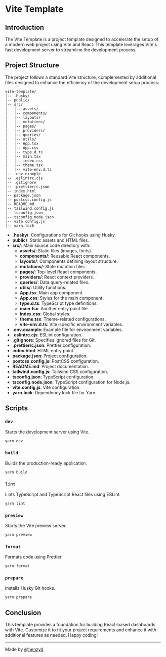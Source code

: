 # Vite Template

## Introduction

The Vite Template is a project template designed to accelerate the setup of a modern web project using Vite and React. This template leverages Vite's fast development server to streamline the development process.

## Project Structure

The project follows a standard Vite structure, complemented by additional files designed to enhance the efficiency of the development setup process:

```plaintext
vite-template/
|-- .husky/
|-- public/
|-- src/
|   |-- assets/
|   |-- components/
|   |-- layouts/
|   |-- mutations/
|   |-- pages/
|   |-- providers/
|   |-- queries/
|   |-- utils/
|   |-- App.tsx
|   |-- App.css
|   |-- type.d.ts
|   |-- main.tsx
|   |-- index.css
|   |-- theme.tsx
|   |-- vite-env.d.ts
|-- .env.example
|-- .eslintrc.cjs
|-- .gitignore
|-- .prettierrc.json
|-- index.html
|-- package.json
|-- postcss.config.js
|-- README.md
|-- tailwind.config.js
|-- tsconfig.json
|-- tsconfig.node.json
|-- vite.config.js
|-- yarn.lock
```

- **.husky/**: Configurations for Git hooks using Husky.
- **public/**: Static assets and HTML files.
- **src/**: Main source code directory with:
  - **assets/**: Static files (images, fonts).
  - **components/**: Reusable React components.
  - **layouts/**: Components defining layout structure.
  - **mutations/**: State mutation files.
  - **pages/**: Top-level React components.
  - **providers/**: React context providers.
  - **queries/**: Data query-related files.
  - **utils/**: Utility functions.
  - **App.tsx**: Main app component.
  - **App.css**: Styles for the main component.
  - **type.d.ts**: TypeScript type definitions.
  - **main.tsx**: Another entry point file.
  - **index.css**: Global styles.
  - **theme.tsx**: Theme-related configurations.
  - **vite-env.d.ts**: Vite-specific environment variables.
- **.env.example**: Example file for environment variables.
- **.eslintrc.cjs**: ESLint configuration.
- **.gitignore**: Specifies ignored files for Git.
- **.prettierrc.json**: Prettier configuration.
- **index.html**: HTML entry point.
- **package.json**: Project configuration.
- **postcss.config.js**: PostCSS configuration.
- **README.md**: Project documentation.
- **tailwind.config.js**: Tailwind CSS configuration.
- **tsconfig.json**: TypeScript configuration.
- **tsconfig.node.json**: TypeScript configuration for Node.js.
- **vite.config.js**: Vite configuration.
- **yarn.lock**: Dependency lock file for Yarn.

## Scripts

### `dev`

Starts the development server using Vite.

```bash
yarn dev
```

### `build`

Builds the production-ready application.

```bash
yarn build
```

### `lint`

Lints TypeScript and TypeScript React files using ESLint.

```bash
yarn lint
```

### `preview`

Starts the Vite preview server.

```bash
yarn preview
```

### `format`

Formats code using Prettier.

```bash
yarn format
```

### `prepare`

Installs Husky Git hooks.

```bash
yarn prepare
```

## Conclusion

This template provides a foundation for building React-based dashboards with Vite. Customize it to fit your project requirements and enhance it with additional features as needed. Happy coding!

---

Made by [@henzyd](https://github.com/henzyd)
